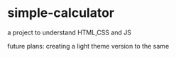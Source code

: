 # simple-calculator
 a project to understand HTML,CSS and JS

 future plans: creating a light theme version to the same
